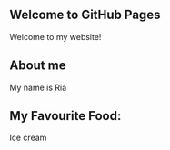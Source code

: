 ## Welcome to GitHub Pages
Welcome to my website!

## About me
My name is Ria

## My Favourite Food:
Ice cream
